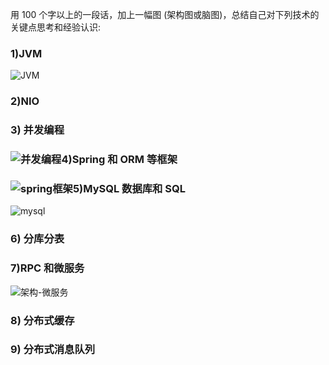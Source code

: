 用 100 个字以上的一段话，加上一幅图 (架构图或脑图)，总结自己对下列技术的关键点思考和经验认识:

### 1)JVM

![JVM](JVM.png)

### 2)NIO

### 3) 并发编程

### ![并发编程](并发编程.png)4)Spring 和 ORM 等框架

### ![spring框架](spring框架.png)5)MySQL 数据库和 SQL

![mysql](mysql.png)

### 6) 分库分表

### 7)RPC 和微服务

![架构-微服务](架构-微服务.png)

### 8) 分布式缓存

### 9) 分布式消息队列

 

